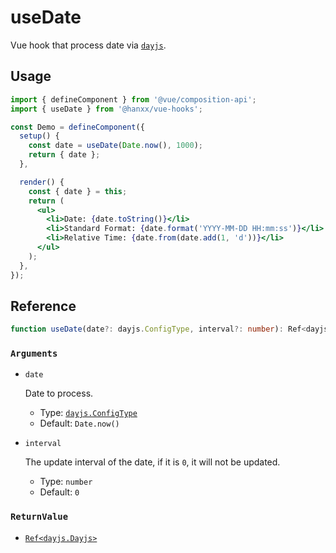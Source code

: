 # useDate

Vue hook that process date via [`dayjs`](https://github.com/iamkun/dayjs).

## Usage

```jsx {6,11}
import { defineComponent } from '@vue/composition-api';
import { useDate } from '@hanxx/vue-hooks';

const Demo = defineComponent({
  setup() {
    const date = useDate(Date.now(), 1000);
    return { date };
  },

  render() {
    const { date } = this;
    return (
      <ul>
        <li>Date: {date.toString()}</li>
        <li>Standard Format: {date.format('YYYY-MM-DD HH:mm:ss')}</li>
        <li>Relative Time: {date.from(date.add(1, 'd'))}</li>
      </ul>
    );
  },
});
```

## Reference

```typescript
function useDate(date?: dayjs.ConfigType, interval?: number): Ref<dayjs.Dayjs>;
```

### `Arguments`

- `date`

  Date to process.

  - Type: [`dayjs.ConfigType`](https://github.com/iamkun/dayjs/blob/19affc84bbec84bad840e310b390db5f92b2499a/types/index.d.ts#L5)
  - Default: `Date.now()`

- `interval`

  The update interval of the date, if it is `0`, it will not be updated.

  - Type: `number`
  - Default: `0`

### `ReturnValue`

- [`Ref<dayjs.Dayjs>`](https://github.com/iamkun/dayjs/blob/19affc84bbec84bad840e310b390db5f92b2499a/types/index.d.ts#L15-L95)
